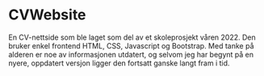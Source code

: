 # CVWebsite

En CV-nettside som ble laget som del av et skoleprosjekt våren 2022. Den bruker enkel frontend HTML, CSS, Javascript og Bootstrap. Med tanke på alderen er noe av informasjonen utdatert, og selvom jeg har begynt på en nyere, oppdatert versjon ligger den fortsatt ganske langt fram i tid. 
